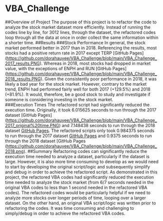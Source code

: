 # VBA_Challenge
##Overview of Project
The purpose of this project is to refactor the code to analyze the stock market dataset more efficiently. Instead of running the codes line by line, for 3012 lines, through the dataset, the refactored codes loop through all the data at once in order collect the same information within a shorter time. 
##Results
###Stock Performance 
In general, the stock market performed better in 2017 than in 2018. Referencing the results, most stocks had a positive return rate in 2017 except TERP [GitHub Pages] (https://github.com/dorahauyee/VBA_Challenge/blob/main/VBA_Challenge_2017_results.PNG). Whereas in 2018, most stocks had dropped in market value, with the exceptions of ENPH and RUN [GitHub Pages] (https://github.com/dorahauyee/VBA_Challenge/blob/main/VBA_Challenge_2018_results.PNG). Given the consistently poor performance in 2018, it was likely a bad year for the stock market. However, contrary to the market trend, ENPH had performed fairly well for both 2017 (+129.5%) and 2018 (+81.9%). It would, therefore, be a good stock to study and investigate if someone is considering investing in the stock market.  
###Execution Times
The refactored script had significantly reduced the execution time. Originally, it took 6.015625 seconds to run through the 2017 dataset [GitHub Pages] (https://github.com/dorahauyee/VBA_Challenge/blob/main/VBA_Challenge_2017_original%20time.PNG) and 7.148438 seconds to run through the 2018 dataset [GitHub Pages]( https://github.com/dorahauyee/VBA_Challenge/blob/main/VBA_Challenge_2018_original%20time.PNG). The refactored scripts only took 0.984375 seconds to run through the 2017 dataset [GitHub Pages]( https://github.com/dorahauyee/VBA_Challenge/blob/main/VBA_Challenge_2017.png) and 0.9375 seconds to run through the 2018 dataset [GitHub Pages (https://github.com/dorahauyee/VBA_Challenge/blob/main/VBA_Challenge_2018.png). 
##Summary
Refactoring codes can significantly reduce the execution time needed to analyze a dataset, particularly if the dataset is large. However, it is also more time consuming to develop as we would need to start by developing the original script/logic and subsequently simplify and debug in order to achieve the refactored script. 
As demonstrated in this project, the refactored VBA codes had significantly reduced the execution time needed to analyze the stock market (from 6/7 seconds needed in the original VBA codes to less than 1 second needed in the refactored VBA codes). The refactored codes would be particularly helpful if we need to analyze more stocks over longer periods of time, looping over a larger dataset. On the other hand, an original VBA script/logic was written prior to refactoring the codes. It was time consuming and challenging to simply/debug in order to achieve the refactored VBA codes. 
